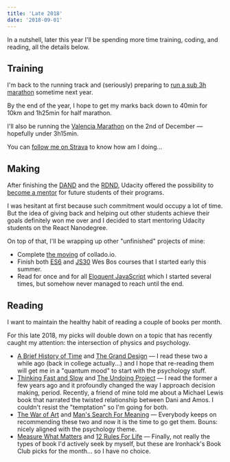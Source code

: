 ```yaml
---
title: 'Late 2018'
date: '2018-09-01'
---
```


In a nutshell, later this year I'll be spending more time training, coding, and reading, all the details below.

## Training

I'm back to the running track and (seriously) preparing to [run a sub 3h marathon](/blog/2018/going-sub3) sometime next year.

By the end of the year, I hope to get my marks back down to 40min for 10km and 1h25min for half marathon.

I'll also be running the [Valencia Marathon](https://www.valenciaciudaddelrunning.com/maraton/maraton/) on the 2nd of December — hopefully under 3h15min.

You can [follow me on Strava](https://www.strava.com/athletes/marccollado) to know how am I doing...

## Making

After finishing the [DAND](/blog/2018/udacity-dand) and the [RDND](/blog/2018/udacity-rdnd), Udacity offered the possibility to [become a mentor](https://www.udacity.com/start-mentoring) for future students of their programs.

I was hesitant at first because such commitment would occupy a lot of time. But the idea of giving back and helping out other students achieve their goals definitely won me over and I decided to start mentoring Udacity students on the React Nanodegree.

On top of that, I'll be wrapping up other "unfinished" projects of mine:

- Complete [the moving](/blog/2018/moving-collado-io) of collado.io.
- Finish both [ES6](https://es6.io/) and [JS30](https://javascript30.com/) Wes Bos courses that I started early this summer.
- Read for once and for all [Eloquent JavaScript](https://eloquentjavascript.net/) which I started several times, but somehow never managed to reach until the end.

## Reading

I want to maintain the healthy habit of reading a couple of books per month.

For this late 2018, my picks will double down on a topic that has recently caught my attention: the intersection of physics and psychology.

- [A Brief History of Time](https://www.amazon.com/dp/B0031RDVMI/) and [The Grand Design](https://www.amazon.com/dp/B00422LESE/) — I read these two a while ago (back in college actually...) and I hope that re-reading them will get me in a "quantum mood" to start with the psychology stuff.
- [Thinking Fast and Slow](/blog/2018/thinking-fast-and-slow) and [The Undoing Project](https://www.amazon.com/dp/B01GI6S7EK/) — I read the former a few years ago and it profoundly changed the way I approach decision making, period. Recently, a friend of mine told me about a Michael Lewis book that narrated the twisted relationship between Dani and Amos. I couldn't resist the "temptation" so I'm going for both.
- [The War of Art](/blog/2018/war-of-art) and [Man's Search For Meaning](https://www.amazon.com/dp/080701429X/) — Everybody keeps on recommending these two and now it is the time to go get them. Bouns: nicely aligned with the psychology theme.
- [Measure What Matters](https://www.amazon.com/dp/B078X4HKS9/) and [12 Rules For Life](/blog/2018/12-rules-for-life) — Finally, not really the types of book I'd actively seek by myself, but these are Ironhack's Book Club picks for the month... so I have no choice.
